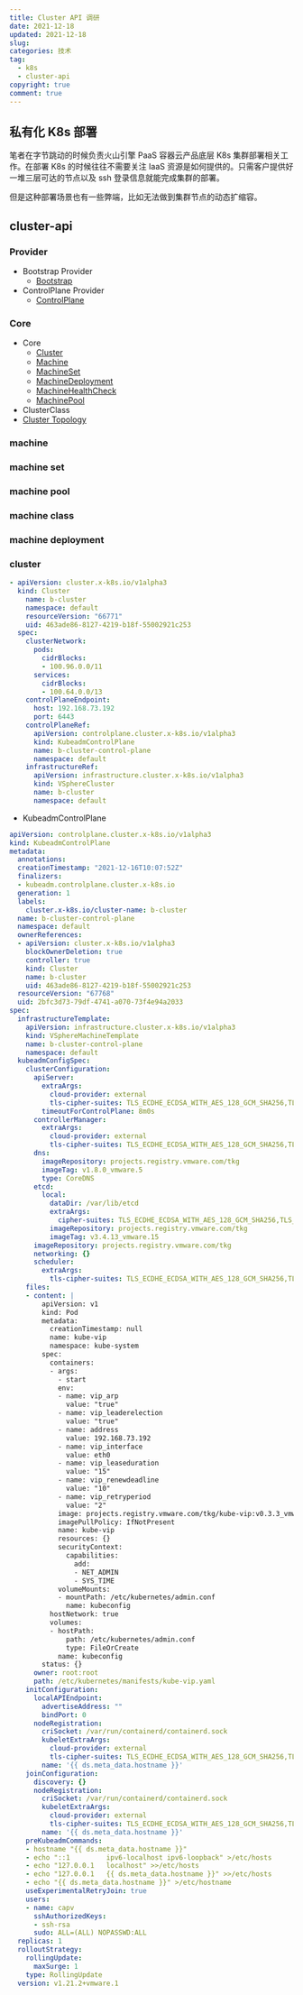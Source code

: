 ```yaml
---
title: Cluster API 调研
date: 2021-12-18
updated: 2021-12-18
slug:
categories: 技术
tag:
  - k8s
  - cluster-api
copyright: true
comment: true
---
```


## 私有化 K8s 部署

笔者在字节跳动的时候负责火山引擎 PaaS 容器云产品底层 K8s 集群部署相关工作。在部署 K8s 的时候往往不需要关注 IaaS 资源是如何提供的。只需客户提供好一堆三层可达的节点以及 ssh 登录信息就能完成集群的部署。

但是这种部署场景也有一些弊端，比如无法做到集群节点的动态扩缩容。



## cluster-api



### Provider

- Bootstrap Provider
  - [Bootstrap](https://cluster-api.sigs.k8s.io/developer/architecture/controllers/bootstrap.html)
- ControlPlane Provider
  - [ControlPlane](https://cluster-api.sigs.k8s.io/developer/architecture/controllers/control-plane.html)

### Core

- Core
  - [Cluster](https://cluster-api.sigs.k8s.io/developer/architecture/controllers/cluster.html)
  - [Machine](https://cluster-api.sigs.k8s.io/developer/architecture/controllers/machine.html)
  - [MachineSet](https://cluster-api.sigs.k8s.io/developer/architecture/controllers/machine-set.html)
  - [MachineDeployment](https://cluster-api.sigs.k8s.io/developer/architecture/controllers/machine-deployment.html)
  - [MachineHealthCheck](https://cluster-api.sigs.k8s.io/developer/architecture/controllers/machine-health-check.html)
  - [MachinePool](https://cluster-api.sigs.k8s.io/developer/architecture/controllers/machine-pool.html)
- ClusterClass
- [Cluster Topology](https://cluster-api.sigs.k8s.io/developer/architecture/controllers/cluster-topology.html)

### machine

### machine set

### machine pool

### machine class

### machine deployment

### cluster

```yaml
- apiVersion: cluster.x-k8s.io/v1alpha3
  kind: Cluster
    name: b-cluster
    namespace: default
    resourceVersion: "66771"
    uid: 463ade86-8127-4219-b18f-55002921c253
  spec:
    clusterNetwork:
      pods:
        cidrBlocks:
        - 100.96.0.0/11
      services:
        cidrBlocks:
        - 100.64.0.0/13
    controlPlaneEndpoint:
      host: 192.168.73.192
      port: 6443
    controlPlaneRef:
      apiVersion: controlplane.cluster.x-k8s.io/v1alpha3
      kind: KubeadmControlPlane
      name: b-cluster-control-plane
      namespace: default
    infrastructureRef:
      apiVersion: infrastructure.cluster.x-k8s.io/v1alpha3
      kind: VSphereCluster
      name: b-cluster
      namespace: default
```

- KubeadmControlPlane

```yaml
apiVersion: controlplane.cluster.x-k8s.io/v1alpha3
kind: KubeadmControlPlane
metadata:
  annotations:
  creationTimestamp: "2021-12-16T10:07:52Z"
  finalizers:
  - kubeadm.controlplane.cluster.x-k8s.io
  generation: 1
  labels:
    cluster.x-k8s.io/cluster-name: b-cluster
  name: b-cluster-control-plane
  namespace: default
  ownerReferences:
  - apiVersion: cluster.x-k8s.io/v1alpha3
    blockOwnerDeletion: true
    controller: true
    kind: Cluster
    name: b-cluster
    uid: 463ade86-8127-4219-b18f-55002921c253
  resourceVersion: "67768"
  uid: 2bfc3d73-79df-4741-a070-73f4e94a2033
spec:
  infrastructureTemplate:
    apiVersion: infrastructure.cluster.x-k8s.io/v1alpha3
    kind: VSphereMachineTemplate
    name: b-cluster-control-plane
    namespace: default
  kubeadmConfigSpec:
    clusterConfiguration:
      apiServer:
        extraArgs:
          cloud-provider: external
          tls-cipher-suites: TLS_ECDHE_ECDSA_WITH_AES_128_GCM_SHA256,TLS_ECDHE_RSA_WITH_AES_128_GCM_SHA256,TLS_ECDHE_ECDSA_WITH_CHACHA20_POLY1305,TLS_ECDHE_RSA_WITH_AES_256_GCM_SHA384,TLS_ECDHE_RSA_WITH_CHACHA20_POLY1305,TLS_ECDHE_ECDSA_WITH_AES_256_GCM_SHA384
        timeoutForControlPlane: 8m0s
      controllerManager:
        extraArgs:
          cloud-provider: external
          tls-cipher-suites: TLS_ECDHE_ECDSA_WITH_AES_128_GCM_SHA256,TLS_ECDHE_RSA_WITH_AES_128_GCM_SHA256,TLS_ECDHE_ECDSA_WITH_CHACHA20_POLY1305,TLS_ECDHE_RSA_WITH_AES_256_GCM_SHA384,TLS_ECDHE_RSA_WITH_CHACHA20_POLY1305,TLS_ECDHE_ECDSA_WITH_AES_256_GCM_SHA384
      dns:
        imageRepository: projects.registry.vmware.com/tkg
        imageTag: v1.8.0_vmware.5
        type: CoreDNS
      etcd:
        local:
          dataDir: /var/lib/etcd
          extraArgs:
            cipher-suites: TLS_ECDHE_ECDSA_WITH_AES_128_GCM_SHA256,TLS_ECDHE_RSA_WITH_AES_128_GCM_SHA256,TLS_ECDHE_ECDSA_WITH_CHACHA20_POLY1305,TLS_ECDHE_RSA_WITH_AES_256_GCM_SHA384,TLS_ECDHE_RSA_WITH_CHACHA20_POLY1305,TLS_ECDHE_ECDSA_WITH_AES_256_GCM_SHA384
          imageRepository: projects.registry.vmware.com/tkg
          imageTag: v3.4.13_vmware.15
      imageRepository: projects.registry.vmware.com/tkg
      networking: {}
      scheduler:
        extraArgs:
          tls-cipher-suites: TLS_ECDHE_ECDSA_WITH_AES_128_GCM_SHA256,TLS_ECDHE_RSA_WITH_AES_128_GCM_SHA256,TLS_ECDHE_ECDSA_WITH_CHACHA20_POLY1305,TLS_ECDHE_RSA_WITH_AES_256_GCM_SHA384,TLS_ECDHE_RSA_WITH_CHACHA20_POLY1305,TLS_ECDHE_ECDSA_WITH_AES_256_GCM_SHA384
    files:
    - content: |
        apiVersion: v1
        kind: Pod
        metadata:
          creationTimestamp: null
          name: kube-vip
          namespace: kube-system
        spec:
          containers:
          - args:
            - start
            env:
            - name: vip_arp
              value: "true"
            - name: vip_leaderelection
              value: "true"
            - name: address
              value: 192.168.73.192
            - name: vip_interface
              value: eth0
            - name: vip_leaseduration
              value: "15"
            - name: vip_renewdeadline
              value: "10"
            - name: vip_retryperiod
              value: "2"
            image: projects.registry.vmware.com/tkg/kube-vip:v0.3.3_vmware.1
            imagePullPolicy: IfNotPresent
            name: kube-vip
            resources: {}
            securityContext:
              capabilities:
                add:
                - NET_ADMIN
                - SYS_TIME
            volumeMounts:
            - mountPath: /etc/kubernetes/admin.conf
              name: kubeconfig
          hostNetwork: true
          volumes:
          - hostPath:
              path: /etc/kubernetes/admin.conf
              type: FileOrCreate
            name: kubeconfig
        status: {}
      owner: root:root
      path: /etc/kubernetes/manifests/kube-vip.yaml
    initConfiguration:
      localAPIEndpoint:
        advertiseAddress: ""
        bindPort: 0
      nodeRegistration:
        criSocket: /var/run/containerd/containerd.sock
        kubeletExtraArgs:
          cloud-provider: external
          tls-cipher-suites: TLS_ECDHE_ECDSA_WITH_AES_128_GCM_SHA256,TLS_ECDHE_RSA_WITH_AES_128_GCM_SHA256,TLS_ECDHE_ECDSA_WITH_CHACHA20_POLY1305,TLS_ECDHE_RSA_WITH_AES_256_GCM_SHA384,TLS_ECDHE_RSA_WITH_CHACHA20_POLY1305,TLS_ECDHE_ECDSA_WITH_AES_256_GCM_SHA384
        name: '{{ ds.meta_data.hostname }}'
    joinConfiguration:
      discovery: {}
      nodeRegistration:
        criSocket: /var/run/containerd/containerd.sock
        kubeletExtraArgs:
          cloud-provider: external
          tls-cipher-suites: TLS_ECDHE_ECDSA_WITH_AES_128_GCM_SHA256,TLS_ECDHE_RSA_WITH_AES_128_GCM_SHA256,TLS_ECDHE_ECDSA_WITH_CHACHA20_POLY1305,TLS_ECDHE_RSA_WITH_AES_256_GCM_SHA384,TLS_ECDHE_RSA_WITH_CHACHA20_POLY1305,TLS_ECDHE_ECDSA_WITH_AES_256_GCM_SHA384
        name: '{{ ds.meta_data.hostname }}'
    preKubeadmCommands:
    - hostname "{{ ds.meta_data.hostname }}"
    - echo "::1         ipv6-localhost ipv6-loopback" >/etc/hosts
    - echo "127.0.0.1   localhost" >>/etc/hosts
    - echo "127.0.0.1   {{ ds.meta_data.hostname }}" >>/etc/hosts
    - echo "{{ ds.meta_data.hostname }}" >/etc/hostname
    useExperimentalRetryJoin: true
    users:
    - name: capv
      sshAuthorizedKeys:
      - ssh-rsa
      sudo: ALL=(ALL) NOPASSWD:ALL
  replicas: 1
  rolloutStrategy:
    rollingUpdate:
      maxSurge: 1
    type: RollingUpdate
  version: v1.21.2+vmware.1
```

